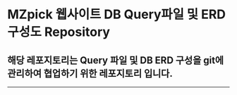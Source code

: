 # MZpick 웹사이트 DB Query파일 및 ERD 구성도 Repository

## 해당 레포지토리는 Query 파일 및 DB ERD 구성을 git에 관리하여 협업하기 위한 레포지토리 입니다.
---
